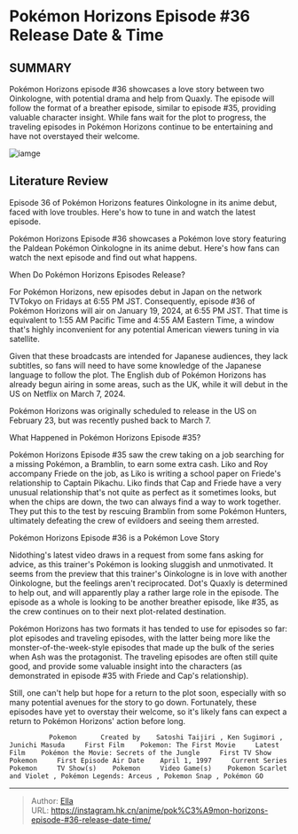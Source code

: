 # Pokémon Horizons Episode #36 Release Date &amp; Time


## SUMMARY 



  Pokémon Horizons episode #36 showcases a love story between two Oinkologne, with potential drama and help from Quaxly.   The episode will follow the format of a breather episode, similar to episode #35, providing valuable character insight.   While fans wait for the plot to progress, the traveling episodes in Pokémon Horizons continue to be entertaining and have not overstayed their welcome.  

![iamge](https://static1.srcdn.com/wordpress/wp-content/uploads/2024/01/pokemon-horizons-oinkologne.jpg)

## Literature Review

Episode 36 of Pokémon Horizons features Oinkologne in its anime debut, faced with love troubles. Here&#39;s how to tune in and watch the latest episode.




Pokémon Horizons Episode #36 showcases a Pokémon love story featuring the Paldean Pokémon Oinkologne in its anime debut. Here&#39;s how fans can watch the next episode and find out what happens.





 When Do Pokémon Horizons Episodes Release? 
          

For Pokémon Horizons, new episodes debut in Japan on the network TVTokyo on Fridays at 6:55 PM JST. Consequently, episode #36 of Pokémon Horizons will air on January 19, 2024, at 6:55 PM JST. That time is equivalent to 1:55 AM Pacific Time and 4:55 AM Eastern Time, a window that&#39;s highly inconvenient for any potential American viewers tuning in via satellite.

Given that these broadcasts are intended for Japanese audiences, they lack subtitles, so fans will need to have some knowledge of the Japanese language to follow the plot. The English dub of Pokémon Horizons has already begun airing in some areas, such as the UK, while it will debut in the US on Netflix on March 7, 2024.



Pokémon Horizons was originally scheduled to release in the US on February 23, but was recently pushed back to March 7.









 What Happened in Pokémon Horizons Episode #35? 
          

Pokémon Horizons Episode #35 saw the crew taking on a job searching for a missing Pokémon, a Bramblin, to earn some extra cash. Liko and Roy accompany Friede on the job, as Liko is writing a school paper on Friede&#39;s relationship to Captain Pikachu. Liko finds that Cap and Friede have a very unusual relationship that&#39;s not quite as perfect as it sometimes looks, but when the chips are down, the two can always find a way to work together. They put this to the test by rescuing Bramblin from some Pokémon Hunters, ultimately defeating the crew of evildoers and seeing them arrested.



 Pokémon Horizons Episode #36 is a Pokémon Love Story 
          




Nidothing&#39;s latest video draws in a request from some fans asking for advice, as this trainer&#39;s Pokémon is looking sluggish and unmotivated. It seems from the preview that this trainer&#39;s Oinkologne is in love with another Oinkologne, but the feelings aren&#39;t reciprocated. Dot&#39;s Quaxly is determined to help out, and will apparently play a rather large role in the episode. The episode as a whole is looking to be another breather episode, like #35, as the crew continues on to their next plot-related destination.

Pokémon Horizons has two formats it has tended to use for episodes so far: plot episodes and traveling episodes, with the latter being more like the monster-of-the-week-style episodes that made up the bulk of the series when Ash was the protagonist. The traveling episodes are often still quite good, and provide some valuable insight into the characters (as demonstrated in episode #35 with Friede and Cap&#39;s relationship).

Still, one can&#39;t help but hope for a return to the plot soon, especially with so many potential avenues for the story to go down. Fortunately, these episodes have yet to overstay their welcome, so it&#39;s likely fans can expect a return to Pokémon Horizons&#39; action before long.




              Pokemon      Created by    Satoshi Taijiri , Ken Sugimori , Junichi Masuda     First Film    Pokemon: The First Movie     Latest Film    Pokémon the Movie: Secrets of the Jungle     First TV Show    Pokemon     First Episode Air Date    April 1, 1997     Current Series    Pokemon     TV Show(s)    Pokemon     Video Game(s)    Pokemon Scarlet and Violet , Pokémon Legends: Arceus , Pokemon Snap , Pokémon GO      


---

> Author: [Ella](https://instagram.hk.cn/)  
> URL: https://instagram.hk.cn/anime/pok%C3%A9mon-horizons-episode-#36-release-date-time/  


